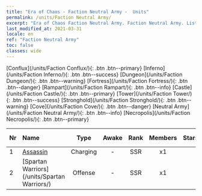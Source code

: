 ```yaml
---
title: "Era of Chaos - Faction Neutral Army -  Units"
permalink: /units/Faction Neutral Army/
excerpt: "Era of Chaos Faction Neutral Army. Faction Neutral Army. List of Faction in Era of Chaos"
last_modified_at: 2021-03-31
locale: en
ref: "Faction Neutral Army"
toc: false
classes: wide
---
```

 [Conflux](/units/Faction Conflux/){: .btn .btn--primary} [Inferno](/units/Faction Inferno/){: .btn .btn--success} [Dungeon](/units/Faction Dungeon/){: .btn .btn--warning} [Fortress](/units/Faction Fortress/){: .btn .btn--danger} [Rampart](/units/Faction Rampart/){: .btn .btn--info} [Castle](/units/Faction Castle/){: .btn .btn--primary} [Tower](/units/Faction Tower/){: .btn .btn--success} [Stronghold](/units/Faction Stronghold/){: .btn .btn--warning} [Cove](/units/Faction Cove/){: .btn .btn--danger} [Neutral Army](/units/Faction Neutral Army/){: .btn .btn--info} [Necropolis](/units/Faction Necropolis/){: .btn .btn--primary} 

  | Nr |         Name        |   Type   | Awake |    Rank   |   Members     |  Stars  | Exclusive | Attack  |     HP    |  Awaken Name  |
  |:---|:--------------------|:--------:|:-----:|:---------:|:-------------:|:-------:|:---------:|:-------:|:---------:|:--------------|
  | 1 | [Assassin](/units/Assassin/) | Charging | - | SSR | x1 | <i class="fas fa-star"/><i class="fas fa-star"/><i class="fas fa-star"/> | - | 269.0 | 2119 |   -   |
  | 2 | [Spartan Warriors](/units/Spartan Warriors/) | Offense | - | SSR | x1 | <i class="fas fa-star"/><i class="fas fa-star"/><i class="fas fa-star"/> | - | 216.0 | 2825 |   -   |
